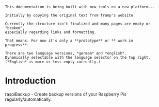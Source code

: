 
``` admonish info title="Work in progress"
This documentation is being built with new tools on a new platform...

Initially by copying the original text from framp's website.

Currently the structure isn't finalized and many pages are empty or "broken",
especially regarding links and formatting.

That means: For now it's only a **prototype** or ** work in progress**.

There are two language versions, *german* and *english*.
Dynamically selectable with the language selector on the top right.
(*English* is more or less empty currently.)
```

# Introduction

raspiBackup - Create backup versions of your Raspberry Pis regularly/automatically.

